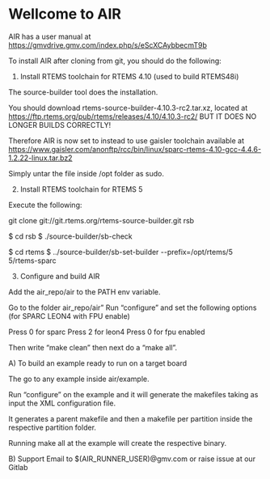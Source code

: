 # Wellcome to AIR

AIR has a user manual at https://gmvdrive.gmv.com/index.php/s/eScXCAybbecmT9b

To install AIR after cloning from git, you should do the following:

1) Install RTEMS toolchain for RTEMS 4.10 (used to build RTEMS48i)

The source-builder tool does the installation.

You should download rtems-source-builder-4.10.3-rc2.tar.xz, located at https://ftp.rtems.org/pub/rtems/releases/4.10/4.10.3-rc2/
BUT IT DOES NO LONGER BUILDS CORRECTLY!

Therefore AIR is now set to instead to use gaisler toolchain available at
https://www.gaisler.com/anonftp/rcc/bin/linux/sparc-rtems-4.10-gcc-4.4.6-1.2.22-linux.tar.bz2

Simply untar the file inside /opt folder as sudo.

2) Install RTEMS toolchain for RTEMS 5

Execute the following:

git clone git://git.rtems.org/rtems-source-builder.git rsb

$ cd rsb
$ ./source-builder/sb-check

$ cd rtems
$ ../source-builder/sb-set-builder --prefix=/opt/rtems/5 5/rtems-sparc

3) Configure and build AIR

Add the air_repo/air to the PATH env variable.

Go to the folder air_repo/air”
Run “configure” and set the following options (for SPARC LEON4 with FPU enable)

Press 0 for sparc
Press 2 for leon4
Press 0 for fpu enabled

Then write “make clean” then next do a “make all”.

A) To build an example ready to run on a target board

The go to any example inside air/example.
 
Run “configure” on the example and it will generate the makefiles taking as input the XML configuration file.
 
It generates a parent makefile and then a makefile per partition inside the respective partition folder.
 
Running make all at the example will create the respective binary.

B) Support
Email to $(AIR_RUNNER_USER)@gmv.com or raise issue at our Gitlab

